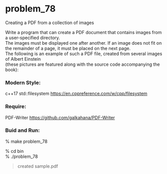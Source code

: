 problem_78
===============

Creating a PDF from a collection of images  

Write a program that can create a PDF document that contains images from a user-specified directory.   
The images must be displayed one after another. If an image does not fit on the remainder of a page, it must be placed on the next page.  
The following is an example of such a PDF file, created from several images of Albert Einstein   
(these pictures are featured along with the source code accompanying the book):  


### Modern Style:  
 c++17 std::filesystem
https://en.cppreference.com/w/cpp/filesystem

### Require:  
PDF-Writer
 https://github.com/galkahana/PDF-Writer

### Buid and Run:    
% make  problem_78  

% cd bin  
% ./problem_78  
> created sample.pdf  

